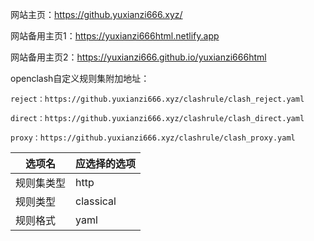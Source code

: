网站主页：https://github.yuxianzi666.xyz/

网站备用主页1：https://yuxianzi666html.netlify.app

网站备用主页2：https://yuxianzi666.github.io/yuxianzi666html

openclash自定义规则集附加地址：

    reject：https://github.yuxianzi666.xyz/clashrule/clash_reject.yaml

    direct：https://github.yuxianzi666.xyz/clashrule/clash_direct.yaml

    proxy：https://github.yuxianzi666.xyz/clashrule/clash_proxy.yaml

|选项名|应选择的选项|
| ------- | -------- |
|规则集类型|http|
|规则类型|classical|
|规则格式|yaml|
